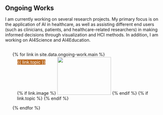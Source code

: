 <h2 id="ongoing-work" style="margin: 2px 0px -15px;">Ongoing Works</h2>

<p style="margin: 30px 0;">
I am currently working on several research projects. My primary focus is on the application of AI in healthcare, as well as assisting different end users (such as clinicians, patients, and healthcare-related researchers) in making informed decisions through visualization and HCI methods. In addition, I am working on AI4Science and AI4Education.
</p>

<div class="publications">
<ol class="bibliography">
<ul style="display: flex; flex-wrap: wrap; list-style-type: none; padding: 0;">
{% for link in site.data.ongoing-work.main %}

<li>
<div class="pub-row">
  <div class="col-sm-3 abbr" style="position: relative;padding-right: 15px;padding-left: 15px;">
    {% if link.image %} 
    <img src="{{ link.image }}" class="teaser img-fluid z-depth-1" style="height: 123px; width: 175px">
    {% endif %}
      {% if link.topic %} 
        <div class="badge" style="background-color: #bc6c25; color: #fff; position: absolute; top: 8px; left: 16px; display: flex; flex-wrap: wrap;">{{ link.topic }}</div>
      {% endif %}
  </div>
</div>
</li>

<br>

{% endfor %}
</ul>
</ol>
</div>

